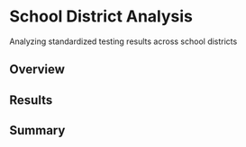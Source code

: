 # School District Analysis
Analyzing standardized testing results across school districts
## Overview
## Results
## Summary
